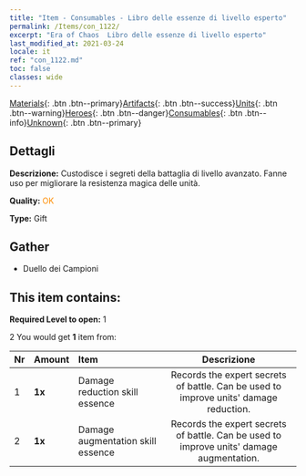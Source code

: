 ```yaml
---
title: "Item - Consumables - Libro delle essenze di livello esperto"
permalink: /Items/con_1122/
excerpt: "Era of Chaos  Libro delle essenze di livello esperto"
last_modified_at: 2021-03-24
locale: it
ref: "con_1122.md"
toc: false
classes: wide
---
```

 [Materials](/it/Items/){: .btn .btn--primary}[Artifacts](/it/Items/Artifacts/){: .btn .btn--success}[Units](/it/Items/Units/){: .btn .btn--warning}[Heroes](/it/Items/Heroes/){: .btn .btn--danger}[Consumables](/it/Items/Consumables/){: .btn .btn--info}[Unknown](/it/Items/Unknown/){: .btn .btn--primary}

## Dettagli
 **Descrizione:** Custodisce i segreti della battaglia di livello avanzato. Fanne uso per migliorare la resistenza magica delle unità.

 **Quality:** <span style="color: #FF8C00">OK</span>

 **Type:** Gift

## Gather

*    Duello dei Campioni 

## This item contains:

 **Required Level to open:** 1

 2 You would get **1** item  from:

  | Nr | Amount |     Item    | Descrizione |
  |:---|:-------|:------------|:-----------:|
  | 1 |  **1x** | Damage reduction skill essence | Records the expert secrets of battle. Can be used to improve units' damage reduction.  | 
  | 2 |  **1x** | Damage augmentation skill essence | Records the expert secrets of battle. Can be used to improve units' damage augmentation.  | 
